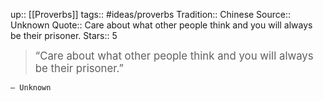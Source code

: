 up:: [[Proverbs]]
tags:: #ideas/proverbs
Tradition:: Chinese
Source:: Unknown
Quote:: Care about what other people think and you will always be their prisoner.
Stars:: 5

><big>“Care about what other people think and you will always be their prisoner.”</big>
>
    – Unknown

